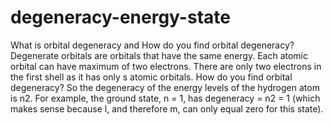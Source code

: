 # degeneracy-energy-state
What is orbital degeneracy and How do you find orbital degeneracy? Degenerate orbitals are orbitals that have the same energy. Each atomic orbital can have maximum of two electrons. There are only two electrons in the first shell as it has only s atomic orbitals.  How do you find orbital degeneracy? So the degeneracy of the energy levels of the hydrogen atom is n2. For example, the ground state, n = 1, has degeneracy = n2 = 1 (which makes sense because l, and therefore m, can only equal zero for this state).
